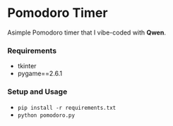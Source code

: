 # Pomodoro Timer
Asimple Pomodoro timer that I vibe-coded with **Qwen**.

### Requirements
- tkinter
- pygame==2.6.1

### Setup and Usage
- `pip install -r requirements.txt`
- `python pomodoro.py`
